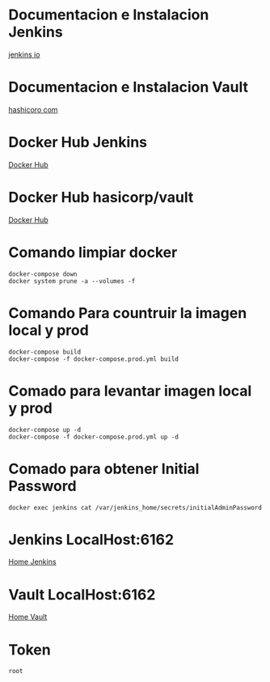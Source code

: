 # Documentacion e Instalacion Jenkins 

[jenkins io](https://www.jenkins.io/doc/book/installing/)

# Documentacion e Instalacion Vault 

[hashicoro com](https://developer.hashicorp.com/vault/docs)

# Docker Hub Jenkins 

[Docker Hub](https://hub.docker.com/r/jenkins/jenkins)

# Docker Hub hasicorp/vault 

[Docker Hub](https://hub.docker.com/r/hashicorp/vault)

# Comando limpiar docker
``` 
docker-compose down
docker system prune -a --volumes -f
```
# Comando Para countruir la imagen local y prod
``` 
docker-compose build
docker-compose -f docker-compose.prod.yml build
```
# Comado para levantar imagen local y prod
```
docker-compose up -d
docker-compose -f docker-compose.prod.yml up -d
```

# Comado para obtener Initial Password
```
docker exec jenkins cat /var/jenkins_home/secrets/initialAdminPassword
```

# Jenkins LocalHost:6162 

[Home Jenkins](http://localhost:8080/)

# Vault LocalHost:6162 

[Home Vault](http://localhost:8200/ui/vault/auth?with=token)

# Token 
```
root
```